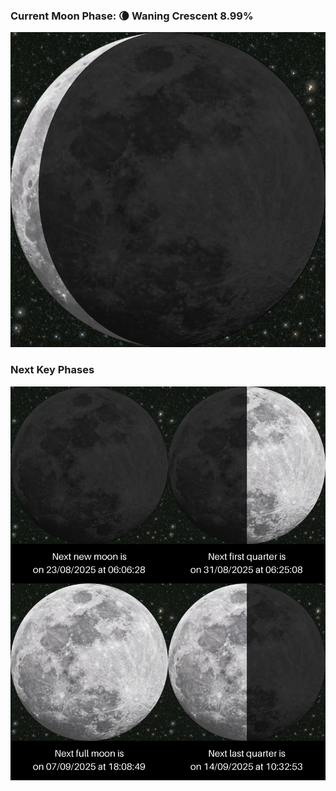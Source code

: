 ### Current Moon Phase: 🌘 Waning Crescent 8.99%
![Moon Phase](moonphase.png)
### Next Key Phases
![Gallery](gallery.png)